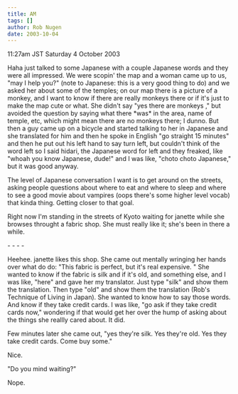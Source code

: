 ```yaml
---
title: AM
tags: []
author: Rob Nugen
date: 2003-10-04
---
```


<p class=date>11:27am JST Saturday 4 October 2003</p>

<p>Haha just talked to some Japanese with a couple Japanese words and
they were all impressed.  We were scopin' the map and a woman came up
to us, "may I help you?"  (note to Japanese: this is a very good thing
to do) and we asked her about some of the temples; on our map there is
a picture of a monkey, and I want to know if there are really monkeys
there or if it's just to make the map cute or what.  She didn't say
"yes there are monkeys ," but avoided the question by saying what
there *was* in the area, name of temple, etc, which might mean there
are no monkeys there; I dunno.  But then a guy came up on a bicycle
and started talking to her in Japanese and she translated for him and
then he spoke in English "go straight 15 minutes" and then he put out
his left hand to say turn left, but couldn't think of the word left so
I said hidari, the Japanese word for left and they freaked, like
"whoah you know Japanese, dude!" and I was like, "choto choto
Japanese," but it was good anyway.</p>

<p>The level of Japanese conversation I want is to get around on the
streets, asking people questions about where to eat and where to sleep
and where to see a good movie about vampires (oops there's some higher
level vocab) that kinda thing. Getting closer to that goal.</p>

<p>Right now I'm standing in the streets of Kyoto waiting for janette
while she browses throught a fabric shop.  She must really like it;
she's been in there a while.</p>

<p>- - - -</p>

<p>Heehee.  janette likes this shop.  She came out mentally wringing
her hands over what do do: "This fabric is perfect, but it's real
expensive. " She wanted to know if the fabric is silk and if it's old,
and something else, and I was like, "here" and gave her my translator.
Just type "silk" and show them the translation. Then type "old" and
show them the translation (Rob's Technique of Living in Japan).  She
wanted to know how to say those words.  And know if they take credit
cards. I was like, "go ask if they take credit cards now," wondering
if that would get her over the hump of asking about the things she
reallly cared about.  It did.</p>

<p>Few minutes later she came out, "yes they're silk.  Yes they're
old.  Yes they take credit cards.  Come buy some."</p>

<p>Nice.</p>

<p>"Do you mind waiting?"</p>

<p>Nope.</p>

